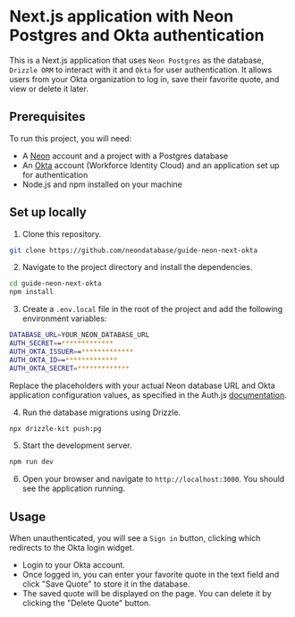 # Next.js application with Neon Postgres and Okta authentication

This is a Next.js application that uses `Neon Postgres` as the database, `Drizzle ORM` to interact with it and `Okta` for user authentication. It allows users from your Okta organization to log in, save their favorite quote, and view or delete it later.

## Prerequisites

To run this project, you will need:

- A [Neon](https://neon.tech) account and a project with a Postgres database
- An [Okta](https://clerk.com/) account (Workforce Identity Cloud) and an application set up for authentication
- Node.js and npm installed on your machine

## Set up locally

1. Clone this repository.

```bash
git clone https://github.com/neondatabase/guide-neon-next-okta
```

2. Navigate to the project directory and install the dependencies.

```bash
cd guide-neon-next-okta
npm install
```

3. Create a `.env.local` file in the root of the project and add the following environment variables:

```bash
DATABASE_URL=YOUR_NEON_DATABASE_URL
AUTH_SECRET==*************
AUTH_OKTA_ISSUER==*************
AUTH_OKTA_ID==*************
AUTH_OKTA_SECRET=*************
```

Replace the placeholders with your actual Neon database URL and Okta application configuration values, as specified in the Auth.js [documentation](https://authjs.dev/getting-started/authentication/oauth?provider=okta).

4. Run the database migrations using Drizzle.

```bash
npx drizzle-kit push:pg
```

5. Start the development server.

```bash
npm run dev
```

6. Open your browser and navigate to `http://localhost:3000`. You should see the application running.

## Usage

When unauthenticated, you will see a `Sign in` button, clicking which redirects to the Okta login widget. 
- Login to your Okta account. 
- Once logged in, you can enter your favorite quote in the text field and click "Save Quote" to store it in the database.
- The saved quote will be displayed on the page. You can delete it by clicking the "Delete Quote" button. 